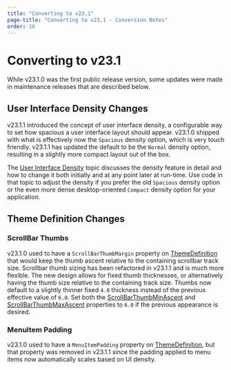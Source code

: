 ```yaml
---
title: "Converting to v23.1"
page-title: "Converting to v23.1 - Conversion Notes"
order: 10
---
```

# Converting to v23.1

While v23.1.0 was the first public release version, some updates were made in maintenance releases that are described below.

## User Interface Density Changes

v23.1.1 introduced the concept of user interface density, a configurable way to set how spacious a user interface layout should appear.  v23.1.0 shipped with what is effectively now the `Spacious` density option, which is very touch friendly.  v23.1.1 has updated the default to be the `Normal` density option, resulting in a slightly more compact layout out of the box.

The [User Interface Density](../themes/user-interface-density.md) topic discusses the density feature in detail and how to change it both initially and at any point later at run-time.  Use code in that topic to adjust the density if you prefer the old `Spacious` density option or the even more dense desktop-oriented `Compact` density option for your application.

## Theme Definition Changes

### ScrollBar Thumbs

v23.1.0 used to have a `ScrollBarThumbMargin` property on [ThemeDefinition](xref:@ActiproUIRoot.Themes.Generation.ThemeDefinition) that would keep the thumb ascent relative to the containing scrollbar track size.  Scrollbar thumb sizing has been refactored in v23.1.1 and is much more flexible.  The new design allows for fixed thumb thicknesses, or alternatively having the thumb size relative to the containing track size.  Thumbs now default to a slightly thinner fixed `4.0` thickness instead of the previous effective value of `6.0`.  Set both the [ScrollBarThumbMinAscent](xref:@ActiproUIRoot.Themes.Generation.ThemeDefinition.ScrollBarThumbMinAscent) and [ScrollBarThumbMaxAscent](xref:@ActiproUIRoot.Themes.Generation.ThemeDefinition.ScrollBarThumbMaxAscent) properties to `6.0` if the previous appearance is desired.

### MenuItem Padding

v23.1.0 used to have a `MenuItemPadding` property on [ThemeDefinition](xref:@ActiproUIRoot.Themes.Generation.ThemeDefinition), but that property was removed in v23.1.1 since the padding applied to menu items now automatically scales based on UI density.
